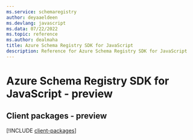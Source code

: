 ```yaml
---
ms.service: schemaregistry
author: deyaaeldeen
ms.devlang: javascript
ms.data: 07/22/2022
ms.topic: reference
ms.author: dealmaha
title: Azure Schema Registry SDK for JavaScript
description: Reference for Azure Schema Registry SDK for JavaScript
---
```

# Azure Schema Registry SDK for JavaScript - preview

## Client packages - preview
[!INCLUDE [client-packages](schema-registry-client-index.md)]